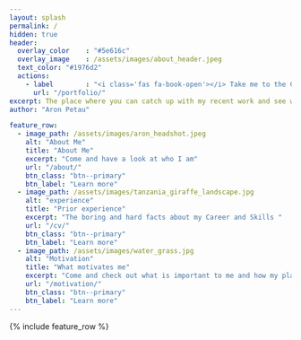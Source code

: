 ```yaml
---
layout: splash
permalink: /
hidden: true
header:
  overlay_color    : "#5e616c"
  overlay_image    : /assets/images/about_header.jpeg
  text_color: "#1976d2"
  actions:
    - label        : "<i class='fas fa-book-open'></i> Take me to the Content!"
      url: "/portfolio/"
excerpt: The place where you can catch up with my recent work and see what I am all about.
author: "Aron Petau"

feature_row:
  - image_path: /assets/images/aron_headshot.jpeg
    alt: "About Me"
    title: "About Me"
    excerpt: "Come and have a look at who I am"
    url: "/about/"
    btn_class: "btn--primary"
    btn_label: "Learn more"
  - image_path: /assets/images/tanzania_giraffe_landscape.jpg
    alt: "experience"
    title: "Prior experience"
    excerpt: "The boring and hard facts about my Career and Skills "
    url: "/cv/"
    btn_class: "btn--primary"
    btn_label: "Learn more"
  - image_path: /assets/images/water_grass.jpg
    alt: "Motivation"
    title: "What motivates me"
    excerpt: "Come and check out what is important to me and how my plans for the future look"
    url: "/motivation/"
    btn_class: "btn--primary"
    btn_label: "Learn more"      
---
```


{% include feature_row %}

<a rel="me" href="https://mastodon.online/@reprintedAron"></a>